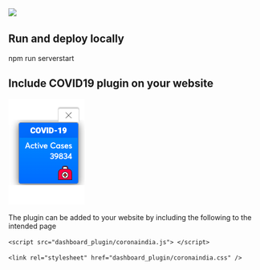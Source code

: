 <div><img src="public/images/coivid19.gif"></div>

## Run and deploy locally
npm run serverstart

## Include COVID19 plugin on your website

<div><img src="public/images/plugin.png"></div>

The plugin can be added to your website by including the following to the intended page  

`<script src="dashboard_plugin/coronaindia.js"> </script>`

`<link rel="stylesheet" href="dashboard_plugin/coronaindia.css" />`

